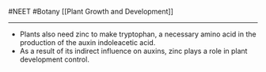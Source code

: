 #NEET #Botany 
[[Plant Growth and Development]]

---
- Plants also need zinc to make tryptophan, a necessary amino acid in the production of the auxin indoleacetic acid.
- As a result of its indirect influence on auxins, zinc plays a role in plant development control.